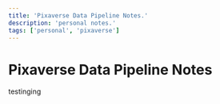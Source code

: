 ```yaml
---
title: 'Pixaverse Data Pipeline Notes.'
description: 'personal notes.'
tags: ['personal', 'pixaverse']
---
```


# Pixaverse Data Pipeline Notes

testinging